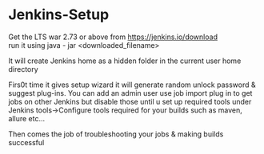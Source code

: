 # Jenkins-Setup



Get the LTS war 2.73 or above from https://jenkins.io/download  
run it using 
java - jar <downloaded_filename>

It will create Jenkins home as a hidden folder in the current user home directory 

Firs0t time it gives setup wizard it will generate random unlock password & suggest plug-ins. You can add an admin user use job import plug in to get jobs on other Jenkins but disable those until u set up required tools under Jenkins tools->Configure tools required for your builds such as maven, allure etc...

Then comes the job of troubleshooting your jobs & making builds successful
